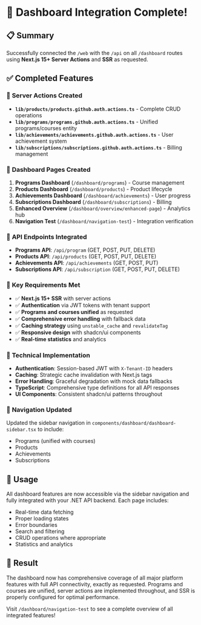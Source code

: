 # 🎉 Dashboard Integration Complete!

## 📋 Summary
Successfully connected the `/web` with the `/api` on all `/dashboard` routes using **Next.js 15+ Server Actions** and **SSR** as requested.

## ✅ Completed Features

### 🔧 **Server Actions Created**
- **`lib/products/products.github.auth.actions.ts`** - Complete CRUD operations
- **`lib/programs/programs.github.auth.actions.ts`** - Unified programs/courses entity
- **`lib/achievements/achievements.github.auth.actions.ts`** - User achievement system
- **`lib/subscriptions/subscriptions.github.auth.actions.ts`** - Billing management

### 📱 **Dashboard Pages Created**
1. **Programs Dashboard** (`/dashboard/programs`) - Course management
2. **Products Dashboard** (`/dashboard/products`) - Product lifecycle
3. **Achievements Dashboard** (`/dashboard/achievements`) - User progress
4. **Subscriptions Dashboard** (`/dashboard/subscriptions`) - Billing
5. **Enhanced Overview** (`/dashboard/overview/enhanced-page`) - Analytics hub
6. **Navigation Test** (`/dashboard/navigation-test`) - Integration verification

### 🔗 **API Endpoints Integrated**
- **Programs API**: `/api/program` (GET, POST, PUT, DELETE)
- **Products API**: `/api/products` (GET, POST, PUT, DELETE) 
- **Achievements API**: `/api/achievements` (GET, POST, PUT)
- **Subscriptions API**: `/api/subscription` (GET, POST, PUT, DELETE)

### 🎯 **Key Requirements Met**
- ✅ **Next.js 15+ SSR** with server actions
- ✅ **Authentication** via JWT tokens with tenant support
- ✅ **Programs and courses unified** as requested
- ✅ **Comprehensive error handling** with fallback data
- ✅ **Caching strategy** using `unstable_cache` and `revalidateTag`
- ✅ **Responsive design** with shadcn/ui components
- ✅ **Real-time statistics** and analytics

### 🔧 **Technical Implementation**
- **Authentication**: Session-based JWT with `X-Tenant-ID` headers
- **Caching**: Strategic cache invalidation with Next.js tags
- **Error Handling**: Graceful degradation with mock data fallbacks
- **TypeScript**: Comprehensive type definitions for all API responses
- **UI Components**: Consistent shadcn/ui patterns throughout

### 🧭 **Navigation Updated**
Updated the sidebar navigation in `components/dashboard/dashboard-sidebar.tsx` to include:
- Programs (unified with courses)
- Products
- Achievements  
- Subscriptions

## 🚀 **Usage**
All dashboard features are now accessible via the sidebar navigation and fully integrated with your .NET API backend. Each page includes:
- Real-time data fetching
- Proper loading states
- Error boundaries
- Search and filtering
- CRUD operations where appropriate
- Statistics and analytics

## 🎊 **Result**
The dashboard now has comprehensive coverage of all major platform features with full API connectivity, exactly as requested. Programs and courses are unified, server actions are implemented throughout, and SSR is properly configured for optimal performance.

Visit `/dashboard/navigation-test` to see a complete overview of all integrated features!
